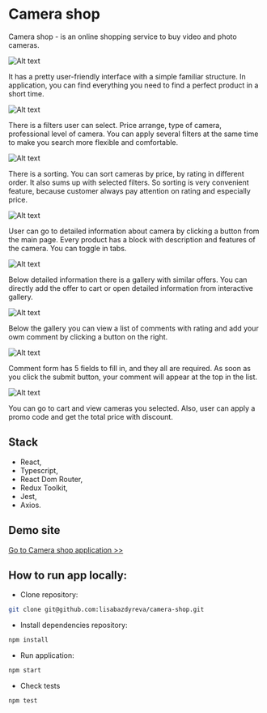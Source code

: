 # Camera shop

Camera shop - is an online shopping service to buy video and photo cameras. 

![Alt text]( ./github/camera-shop-main.png "Camera shop catalog screen")


It has a pretty user-friendly interface with a simple familiar structure. In application, you can find everything you need to find a perfect product in a short time.

![Alt text]( ./github/camera-shop-filters.png "Camera shop filters screen")

There is a filters user can select. Price arrange, type of camera, professional level of camera. You can apply several filters at the same time to make you search more flexible and comfortable.

![Alt text]( ./github/camera-shop-sorting.png "Camera shop sorting screen")

There is a sorting. You can sort cameras by price, by rating in different order. It also sums up with selected filters. So sorting is very convenient feature, because customer always pay attention on rating and especially price.

![Alt text](./github/camera-shop-detailed.png "Camera shop detailed information about camera")

User can go to detailed information about camera by clicking a button from the main page. Every product has a block with description and features of the camera. You can toggle in tabs.

![Alt text](./github/camera-shop-similar.png "Camera shop similar offers")

Below detailed information there is a gallery with similar offers. You can directly add the offer to cart or open detailed information from interactive gallery. 

![Alt text](./github/camera-shop-comments.png "Camera shop list of comments")

Below the gallery you can view a list of comments with rating and add your owm comment by clicking a button on the right. 

![Alt text](./github/camera-shop-review.png "Camera shop add review")

Comment form has 5 fields to fill in, and they all are required. As soon as you click the submit button, your comment will appear at the top in the list.

![Alt text](./github/camera-shop-cart.png "Camera shop cart screen")

You can go to cart and view cameras you selected. Also, user can apply a promo code and get the total price with discount.

## Stack
- React,
- Typescript,
- React Dom Router,
- Redux Toolkit,
- Jest,
- Axios.


## Demo site
[Go to Camera shop application >>](https://bazdyreva-camera-shop-lisabazdyreva.vercel.app/)

## How to run app locally:

- Clone repository:
```bash
git clone git@github.com:lisabazdyreva/camera-shop.git
```

- Install dependencies repository:

```bash
npm install
```

- Run application:

```bash
npm start
```

- Check tests
```bash
npm test
```
